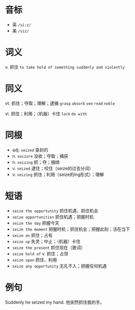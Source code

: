 # 音标

- 英 `/si:z/`
- 美 `/siz/`

# 词义

v. 抓住
`to take hold of something suddenly and violently`

# 同义

vt. 抓住；夺取；理解；逮捕
`grasp` `absorb` `see` `read` `noble`

vi. 抓住；利用；（机器）卡住
`lock` `do with`

# 同根

- adj. `seized` 查封的
- n. `seizure` 没收；夺取；捕获
- n. `seizing` 抓；夺；捆绑
- v. `seized` 逮住；咬住（seize的过去分词）
- v. `seizing` 抓住；利用（seize的ing形式）；理解

# 短语

- `seize the opportunity` 抓住机遇，抓住机会
- `seize opportunities` 抓住机遇；把握时机
- `seize the day` 把握今天
- `seize the moment` 把握时机；抓住机会；把握此刻；活在当下
- `seize on` 抓住；占有
- `seize up` 失灵；中止；（机器）卡住
- `seize the present` 抓住现在（歌词）
- `seize hold of` v. 抓住；占领
- `seize upon` 抓住，利用
- `seize any opportunity` 无孔不入；把握任何机遇

# 例句

Suddenly he seized my hand.
他突然抓住我的手。


